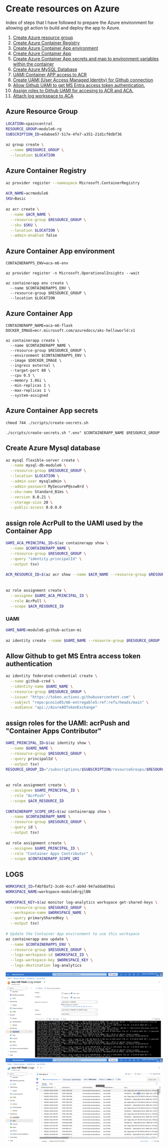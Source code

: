 # Create resources on Azure 

Index of steps that I have followed to prepare the Azure environment for allowing git action to build and deploy the app to Azure.

1. [Create Azure resource group](#azure-resource-group)
2. [Create Azure Container Registry](#azure-container-registry)
3. [Create Azure Container App environment](#azure-container-app-environment)
4. [Create Azure Container App](#azure-container-app)
5. [Create Azure Container App secrets and map to environment variables within the container](#azure-container-app-secrets)
6. [Create Azure MySQL Database](#create-azure-mysql-database)
7. [UAMI Container APP access to ACR](#assign-role-acrpull-to-the-uami-used-by-the-container-app)
8. [Create UAMI (User Access Managed Identity) for Github connection](#uami)
9. [Allow Github UAMI to get MS Entra access token authentication.](#allow-github-to-get-ms-entra-access-token-authentication)
10. [Assign roles to Github UAMI for accesing to ACR and ACA.](#assign-roles-for-the-uami-acrpush-and-container-apps-contributor)
11. [Attach log workspace to ACA](#logs)


## Azure Resource Group

```sh
LOCATION=spaincentral
RESOURCE_GROUP=module6-rg
SUBSCRIPTION_ID=edabee57-517e-4fe7-a351-21d1cf8dbf36

az group create \
  --name $RESOURCE_GROUP \
  --location $LOCATION
```
## Azure Container Registry
```sh
az provider register --namespace Microsoft.ContainerRegistry

ACR_NAME=acrmodule6
SKU=Basic

az acr create \
  --name $ACR_NAME \
  --resource-group $RESOURCE_GROUP \
  --sku $SKU \
  --location $LOCATION \
  --admin-enabled false
```
## Azure Container App environment
```
CONTAINERAPPS_ENV=aca-m6-env

az provider register -n Microsoft.OperationalInsights --wait

az containerapp env create \
  --name $CONTAINERAPPS_ENV \
  --resource-group $RESOURCE_GROUP \
  --location $LOCATION
```

## Azure Container App
```
CONTAINERAPP_NAME=aca-m6-flask
DOCKER_IMAGE=mcr.microsoft.com/azuredocs/aks-helloworld:v1

az containerapp create \
  --name $CONTAINERAPP_NAME \
  --resource-group $RESOURCE_GROUP \
  --environment $CONTAINERAPPS_ENV \
  --image $DOCKER_IMAGE \
  --ingress external \
  --target-port 80 \
  --cpu 0.5 \
  --memory 1.0Gi \
  --min-replicas 1 \
  --max-replicas 1 \
  --system-assigned
```

## Azure Container App secrets
```
chmod 744 ./scripts/create-secrets.sh 

./scripts/create-secrets.sh ".env" $CONTAINERAPP_NAME $RESOURCE_GROUP
```

## Create Azure Mysql database
```sh
az mysql flexible-server create \
  --name mysql-db-module6 \
  --resource-group $RESOURCE_GROUP \
  --location $LOCATION \
  --admin-user mysqladmin \
  --admin-password MySecureP@ssw0rd \
  --sku-name Standard_B1ms \
  --version 8.0.21 \
  --storage-size 20 \
  --public-access 0.0.0.0
```

## assign role AcrPull to the UAMI used by the Container App

```sh
UAMI_ACA_PRINCIPAL_ID=$(az containerapp show \
  --name $CONTAINERAPP_NAME \
  --resource-group $RESOURCE_GROUP \
  --query "identity.principalId" \
  --output tsv)

ACR_RESOURCE_ID=$(az acr show --name $ACR_NAME --resource-group $RESOURCE_GROUP --query id --output tsv)


az role assignment create \
  --assignee $UAMI_ACA_PRINCIPAL_ID \
  --role AcrPull \
  --scope $ACR_RESOURCE_ID

```
### UAMI

```sh
UAMI_NAME=module6-github-action-mi

az identity create --name $UAMI_NAME --resource-group $RESOURCE_GROUP
```
## Allow Github to get MS Entra access token authentication
```sh
az identity federated-credential create \
  --name github-cred \
  --identity-name $UAMI_NAME \
  --resource-group $RESOURCE_GROUP \
  --issuer "https://token.actions.githubusercontent.com" \
  --subject "repo:pcosio05/m6-entregable5:ref:refs/heads/main" \
  --audience "api://AzureADTokenExchange"
```
## assign roles for the UAMI: acrPush and "Container Apps Contributor"
```sh
UAMI_PRINCIPAL_ID=$(az identity show \
  --name $UAMI_NAME \
  --resource-group $RESOURCE_GROUP \
  --query principalId \
  --output tsv)
RESOURCE_GROUP_ID="/subscriptions/$SUBSCRIPTION/resourceGroups/$RESOURCE_GROUP"


az role assignment create \
  --assignee $UAMI_PRINCIPAL_ID \
  --role "AcrPush" \
  --scope $ACR_RESOURCE_ID

CONTAINERAPP_SCOPE_URI=$(az containerapp show \
  --name $CONTAINERAPP_NAME \
  --resource-group $RESOURCE_GROUP \
  --query id \
  --output tsv)

az role assignment create \
  --assignee $UAMI_PRINCIPAL_ID \
  --role "Container Apps Contributor" \
  --scope $CONTAINERAPP_SCOPE_URI
```

## LOGS
```sh
WORKSPACE_ID=f4bf8af2-3cd4-4ccf-ab9d-947adda659a1
WORKSPACE_NAME=workspace-module6rgjlBN

WORKSPACE_KEY=$(az monitor log-analytics workspace get-shared-keys \
  --resource-group $RESOURCE_GROUP \
  --workspace-name $WORKSPACE_NAME \
  --query primarySharedKey \
  --output tsv)

# Update the Container App environment to use this workspace
az containerapp env update \
  --name $CONTAINERAPPS_ENV \
  --resource-group $RESOURCE_GROUP \
  --logs-workspace-id $WORKSPACE_ID \
  --logs-workspace-key $WORKSPACE_KEY \
  --logs-destination log-analytics
```
![Log Stream](./docs/aca-log-stream.png)
![Log Analytics](./docs/aca-log-analytics.png)

